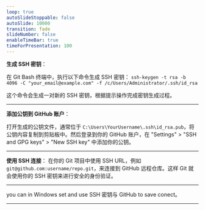 ```yaml
---
loop: true
autoSlideStoppable: false
autoSlide: 10000
transition: fade
slideNumber: false
enableTimeBar: true
timeForPresentation: 100
---
```



**生成 SSH 密钥**： 

在 Git Bash 终端中，执行以下命令生成 SSH 密钥：
`ssh-keygen -t rsa -b 4096 -C "your_email@example.com" -f /c/Users/Administrator/.ssh/id_rsa`


这个命令会生成一对新的 SSH 密钥，根据提示操作完成密钥生成过程。

---


**添加公钥到 GitHub 账户**： 

打开生成的公钥文件，通常位于 `C:\Users\YourUsername\.ssh\id_rsa.pub`，将公钥内容复制到剪贴板中。然后登录到你的 GitHub 账户，在 "Settings" > "SSH and GPG keys" > "New SSH key" 中添加你的公钥。

---

**使用 SSH 连接**： 在你的 Git 项目中使用 SSH URL，例如 `git@github.com:username/repo.git`，来连接到 GitHub 远程仓库。这样 Git 就会使用你的 SSH 密钥来进行安全的身份验证。

---

you can in Windows set and use SSH 密钥与 GitHub to save conect。


---

